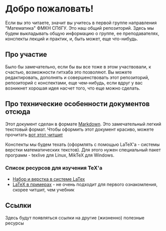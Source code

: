 # Добро пожаловать!
Если вы это читаете, значит вы учитесь в первой группе направления "Математика" ФМКН СПбГУ. Это наш общий репозиторий. Здесь мы будем выкладывать общую информацию о группе, ее преподавателях, конспекты лекций и практик, и, быть может, еще что-нибудь.

## Про участие
Было бы замечательно, если бы вы все тоже в этом участвовали, к счастью, возможности гитхаба это позволяют. Вы можете редактировать, дополнять и совершенствовать этот репозиторий, репозиторий с конспектами, еще чем-нибудь, если вдруг у вас возникнет хорошая идея насчет того, что еще можно сделать.

## Про технические особенности документов отсюда
Этот документ сделан в формате [Markdown](https://ru.wikipedia.org/wiki/Markdown). Это замечательный легкий текстовый формат. Чтобы оформить этот документ красиво, можете прочитать [вот этот читшит](https://github.com/adam-p/markdown-here/wiki/Markdown-Cheatsheet)

Конспекты мы будем техать (оформлять с помощью LaTeX'а - системы верстки математических текстов). Для этого нужен специальный пакет программ - texlive для Linux, MikTeX для Windows.
### Список ресурсов для изучения TeX'a
* [Набор и верстка в системе LaTex](https://www.mccme.ru/free-books/llang/newllang.pdf)
* [LaTeX в примерах](https://vk.com/doc73554513_437257052?hash=4f3bb5e31f88c790f8&dl=5c29a26ceade88fd14) - не очень подходит для первого ознакомления, скорее читшит, чем учебник

## Ссылки
Здесь будут появляться ссылки на другие (жизненно) полезные ресурсы
